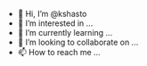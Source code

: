 - 👋 Hi, I’m @kshasto
- 👀 I’m interested in ...
- 🌱 I’m currently learning ...
- 💞️ I’m looking to collaborate on ...
- 📫 How to reach me ...

<!---
kshasto/kshasto is a ✨ special ✨ repository because its `README.md` (this file) appears on your GitHub profile.
You can click the Preview link to take a look at your changes.
--->
